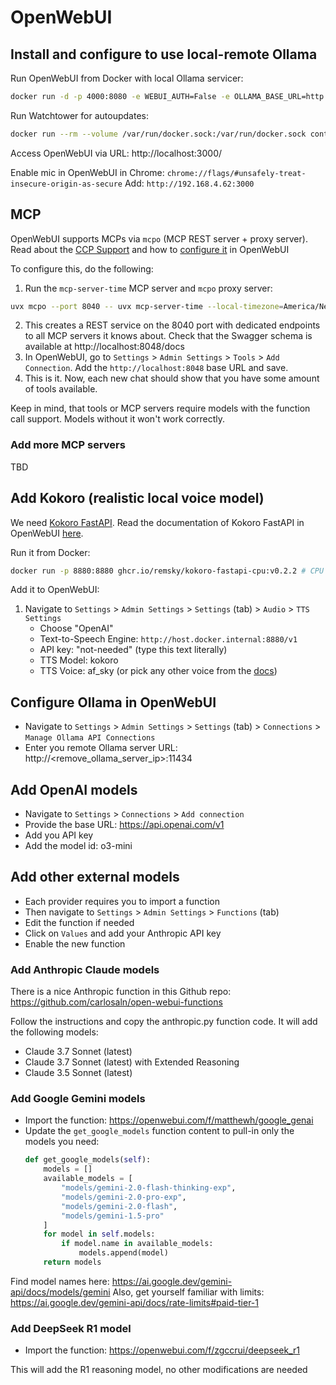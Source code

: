 # OpenWebUI

## Install and configure to use local-remote Ollama

Run OpenWebUI from Docker with local Ollama servicer:
```bash
docker run -d -p 4000:8080 -e WEBUI_AUTH=False -e OLLAMA_BASE_URL=http://127.0.0.1:11434 -v ./openwebui/data:/app/backend/data --name open-webui ghcr.io/open-webui/open-webui:latest
```

Run Watchtower for autoupdates:
```bash
docker run --rm --volume /var/run/docker.sock:/var/run/docker.sock containrrr/watchtower --run-once open-webui
```
Access OpenWebUI via URL: http://localhost:3000/

Enable mic in OpenWebUI in Chrome: `chrome://flags/#unsafely-treat-insecure-origin-as-secure`
Add: `http://192.168.4.62:3000`

## MCP

OpenWebUI supports MCPs via `mcpo` (MCP REST server + proxy server). Read about the [CCP Support](https://docs.openwebui.com/openapi-servers/mcp) and how to [configure it](https://docs.openwebui.com/openapi-servers/open-webui/) in OpenWebUI

To configure this, do the following:
1. Run the `mcp-server-time` MCP server and `mcpo` proxy server:
```bash
uvx mcpo --port 8040 -- uvx mcp-server-time --local-timezone=America/New_York
```
2. This creates a REST service on the 8040 port with dedicated endpoints to all MCP servers it knows about. Check that the Swagger schema is available at http://localhost:8048/docs
3. In OpenWebUI, go to `Settings` > `Admin Settings` > `Tools` > `Add Connection`. Add the `http://localhost:8048` base URL and save.
4. This is it. Now, each new chat should show that you have some amount of tools available.

Keep in mind, that tools or MCP servers require models with the function call support. Models without it won't work correctly.

### Add more MCP servers

TBD

## Add Kokoro (realistic local voice model)

We need [Kokoro FastAPI](https://github.com/remsky/Kokoro-FastAPI?tab=readme-ov-file).
Read the documentation of Kokoro FastAPI in OpenWebUI [here](https://docs.openwebui.com/tutorials/text-to-speech/Kokoro-FastAPI-integration).

Run it from Docker:
```bash
docker run -p 8880:8880 ghcr.io/remsky/kokoro-fastapi-cpu:v0.2.2 # CPU
```

Add it to OpenWebUI:
1. Navigate to `Settings` > `Admin Settings` > `Settings` (tab) > `Audio` > `TTS Settings`
   - Choose "OpenAI"
   - Text-to-Speech Engine: `http://host.docker.internal:8880/v1`
   - API key: "not-needed" (type this text literally)
   - TTS Model: kokoro
   - TTS Voice: af_sky (or pick any other voice from the [docs](https://docs.openwebui.com/tutorials/text-to-speech/Kokoro-FastAPI-integration#voices))

## Configure Ollama in OpenWebUI

- Navigate to `Settings` > `Admin Settings` > `Settings` (tab) > `Connections` > `Manage Ollama API Connections`
- Enter you remote Ollama server URL: http://<remove_ollama_server_ip>:11434

## Add OpenAI models

- Navigate to `Settings` > `Connections` > `Add connection`
- Provide the base URL: https://api.openai.com/v1
- Add you API key
- Add the model id: o3-mini

## Add other external models

- Each provider requires you to import a function
- Then navigate to `Settings` > `Admin Settings` > `Functions` (tab)
- Edit the function if needed
- Click on `Values` and add your Anthropic API key
- Enable the new function

### Add Anthropic Claude models

There is a nice Anthropic function in this Github repo: https://github.com/carlosaln/open-webui-functions

Follow the instructions and copy the anthropic.py function code. It will add the following models:
- Claude 3.7 Sonnet (latest)
- Claude 3.7 Sonnet (latest) with Extended Reasoning
- Claude 3.5 Sonnet (latest)

### Add Google Gemini models

- Import the function: https://openwebui.com/f/matthewh/google_genai
- Update the `get_google_models` function content to pull-in only the models you need:
  ```python
  def get_google_models(self):
      models = []
      available_models = [
          "models/gemini-2.0-flash-thinking-exp",
          "models/gemini-2.0-pro-exp",
          "models/gemini-2.0-flash",
          "models/gemini-1.5-pro"
      ]
      for model in self.models:
          if model.name in available_models:
              models.append(model)
      return models
  ```

Find model names here: https://ai.google.dev/gemini-api/docs/models/gemini
Also, get yourself familiar with limits: https://ai.google.dev/gemini-api/docs/rate-limits#paid-tier-1

### Add DeepSeek R1 model

- Import the function: https://openwebui.com/f/zgccrui/deepseek_r1

This will add the R1 reasoning model, no other modifications are needed

